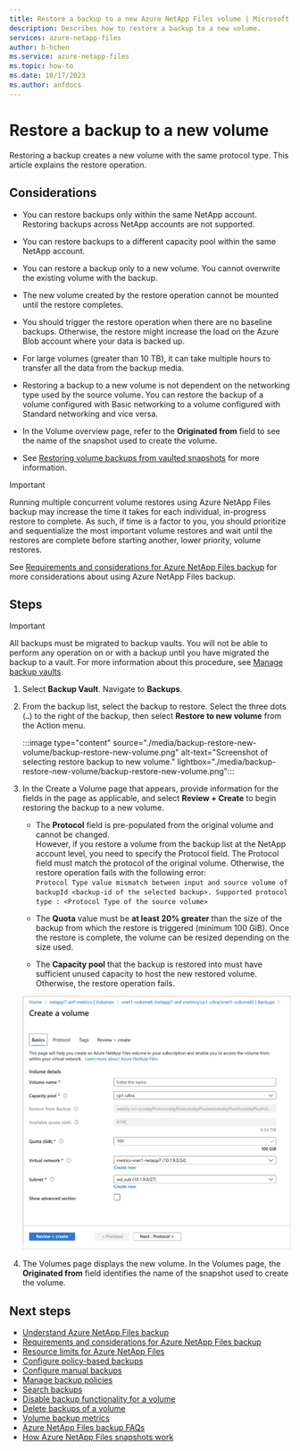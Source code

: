 ```yaml
---
title: Restore a backup to a new Azure NetApp Files volume | Microsoft Docs
description: Describes how to restore a backup to a new volume.
services: azure-netapp-files
author: b-hchen
ms.service: azure-netapp-files
ms.topic: how-to
ms.date: 10/17/2023
ms.author: anfdocs
---
```

# Restore a backup to a new volume

Restoring a backup creates a new volume with the same protocol type. This article explains the restore operation. 

## Considerations

* You can restore backups only within the same NetApp account. Restoring backups across NetApp accounts are not supported. 

* You can restore backups to a different capacity pool within the same NetApp account.

* You can restore a backup only to a new volume.  You cannot overwrite the existing volume with the backup. 

* The new volume created by the restore operation cannot be mounted until the restore completes. 

* You should trigger the restore operation when there are no baseline backups. Otherwise, the restore might increase the load on the Azure Blob account where your data is backed up. 

* For large volumes (greater than 10 TB), it can take multiple hours to transfer all the data from the backup media.

* Restoring a backup to a new volume is not dependent on the networking type used by the source volume. You can restore the backup of a volume configured with Basic networking to a volume configured with Standard networking and vice versa.

* In the Volume overview page, refer to the **Originated from** field to see the name of the snapshot used to create the volume. 

* See [Restoring volume backups from vaulted snapshots](snapshots-introduction.md#restoring-volume-backups-from-vaulted-snapshots) for more information. 


> [!IMPORTANT]
> Running multiple concurrent volume restores using Azure NetApp Files backup may increase the time it takes for each individual, in-progress restore to complete. As such, if time is a factor to you, you should prioritize and sequentialize the most important volume restores and wait until the restores are complete before starting another, lower priority, volume restores.  

See [Requirements and considerations for Azure NetApp Files backup](backup-requirements-considerations.md) for more considerations about using Azure NetApp Files backup.

## Steps

>[!IMPORTANT]
>All backups must be migrated to backup vaults. You will not be able to perform any operation on or with a backup until you have migrated the backup to a vault. For more information about this procedure, see [Manage backup vaults](backup-vault-manage.md).

1. Select **Backup Vault**. Navigate to **Backups**.
<!-- 
    > [!NOTE]
    > If a volume is deleted but the backup policy wasn’t disabled before the volume deletion, all the backups related to the volume are retained in the Azure storage, and you can find them under the associated NetApp account. -->

2. From the backup list, select the backup to restore. Select the three dots (`…`) to the right of the backup, then select **Restore to new volume** from the Action menu.   

    :::image type="content" source="./media/backup-restore-new-volume/backup-restore-new-volume.png" alt-text="Screenshot of selecting restore backup to new volume." lightbox="./media/backup-restore-new-volume/backup-restore-new-volume.png":::

3. In the Create a Volume page that appears, provide information for the fields in the page as applicable, and select **Review + Create** to begin restoring the backup to a new volume.   

    * The **Protocol** field is pre-populated from the original volume and cannot be changed.    
        However, if you restore a volume from the backup list at the NetApp account level, you need to specify the Protocol field. The Protocol field must match the protocol of the original volume. Otherwise, the restore operation fails with the following error:  
        `Protocol Type value mismatch between input and source volume of backupId <backup-id of the selected backup>. Supported protocol type : <Protocol Type of the source volume>`

    * The **Quota** value must be **at least 20% greater** than the size of the backup from which the restore is triggered (minimum 100 GiB). Once the restore is complete, the volume can be resized depending on the size used. 

    * The **Capacity pool** that the backup is restored into must have sufficient unused capacity to host the new restored volume. Otherwise, the restore operation fails.   

    ![Screenshot that shows the Create a Volume page.](./media/backup-restore-new-volume/backup-restore-create-volume.png)

4. The Volumes page displays the new volume. In the Volumes page, the **Originated from** field identifies the name of the snapshot used to create the volume.

## Next steps  

* [Understand Azure NetApp Files backup](backup-introduction.md)
* [Requirements and considerations for Azure NetApp Files backup](backup-requirements-considerations.md)
* [Resource limits for Azure NetApp Files](azure-netapp-files-resource-limits.md)
* [Configure policy-based backups](backup-configure-policy-based.md)
* [Configure manual backups](backup-configure-manual.md)
* [Manage backup policies](backup-manage-policies.md)
* [Search backups](backup-search.md)
* [Disable backup functionality for a volume](backup-disable.md)
* [Delete backups of a volume](backup-delete.md)
* [Volume backup metrics](azure-netapp-files-metrics.md#volume-backup-metrics)
* [Azure NetApp Files backup FAQs](faq-backup.md)
* [How Azure NetApp Files snapshots work](snapshots-introduction.md)
